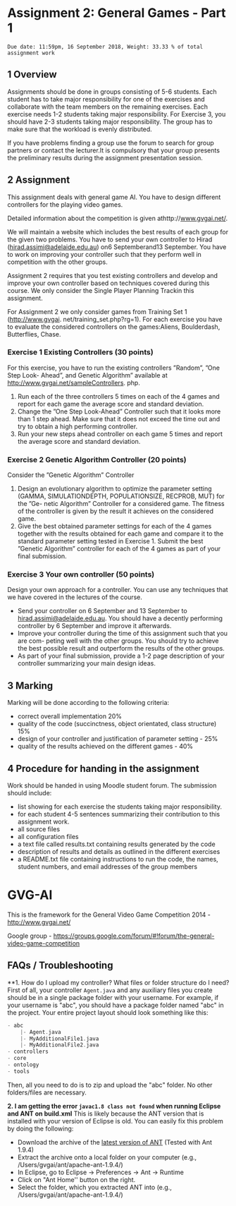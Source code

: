 # Assignment 2: General Games - Part 1

```
Due date: 11:59pm, 16 September 2018, Weight: 33.33 % of total assignment work
```
## 1 Overview

Assignments should be done in groups consisting of 5-6 students. Each student has to
take major responsibility for one of the exercises and collaborate with the team members
on the remaining exercises. Each exercise needs 1-2 students taking major responsibility.
For Exercise 3, you should have 2-3 students taking major responsibility. The group has
to make sure that the workload is evenly distributed.

If you have problems finding a group use the forum to search for group partners or contact
the lecturer.It is compulsory that your group presents the preliminary results
during the assignment presentation session.

## 2 Assignment

This assignment deals with general game AI. You have to design different controllers for
the playing video games.

Detailed information about the competition is given athttp://www.gvgai.net/.

We will maintain a website which includes the best results of each group for the given two
problems. You have to send your own controller to Hirad (hirad.assimi@adelaide.edu.au)
on6 Septemberand13 September. You have to work on improving your controller
such that they perform well in competition with the other groups.

Assignment 2 requires that you test existing controllers and develop and improve your
own controller based on techniques covered during this course. We only consider the
Single Player Planning Trackin this assignment.

For Assignment 2 we only consider games from Training Set 1 (http://www.gvgai.
net/training_set.php?rg=1). For each exercise you have to evaluate the considered
controllers on the games:Aliens, Boulderdash, Butterflies, Chase.


### Exercise 1 Existing Controllers (30 points)

For this exercise, you have to run the existing controllers ”Random”, ”One Step Look-
Ahead”, and Genetic Algorithm” available at http://www.gvgai.net/sampleControllers.
php.

1. Run each of the three controllers 5 times on each of the 4 games and report for each
    game the average score and standard deviation.
2. Change the ”One Step Look-Ahead” Controller such that it looks more than 1 step
    ahead. Make sure that it does not exceed the time out and try to obtain a high
    performing controller.
3. Run your new steps ahead controller on each game 5 times and report the average
    score and standard deviation.

### Exercise 2 Genetic Algorithm Controller (20 points)

Consider the ”Genetic Algorithm” Controller

1. Design an evolutionary algorithm to optimize the parameter setting (GAMMA,
    SIMULATIONDEPTH, POPULATIONSIZE, RECPROB, MUT) for the ”Ge-
    netic Algorithm” Controller for a considered game. The fitness of the controller is
    given by the result it achieves on the considered game.
2. Give the best obtained parameter settings for each of the 4 games together with the
    results obtained for each game and compare it to the standard parameter setting
    tested in Exercise 1. Submit the best ”Genetic Algorithm” controller for each of
    the 4 games as part of your final submission.

### Exercise 3 Your own controller (50 points)

Design your own approach for a controller. You can use any techniques that we have
covered in the lectures of the course.

- Send your controller on 6 September and 13 September to hirad.assimi@adelaide.edu.au.
    You should have a decently performing controller by 6 September and improve it
    afterwards.
- Improve your controller during the time of this assignment such that you are com-
    peting well with the other groups. You should try to achieve the best possible result
    and outperform the results of the other groups.
- As part of your final submission, provide a 1-2 page description of your controller
    summarizing your main design ideas.


## 3 Marking

Marking will be done according to the following criteria:

- correct overall implementation 20%
- quality of the code (succinctness, object orientated, class structure) 15%
- design of your controller and justification of parameter setting - 25%
- quality of the results achieved on the different games - 40%

## 4 Procedure for handing in the assignment

Work should be handed in using Moodle student forum. The submission should include:

- list showing for each exercise the students taking major responsibility.
- for each student 4-5 sentences summarizing their contribution to this assignment
    work.
- all source files
- all configuration files
- a text file called results.txt containing results generated by the code
- description of results and details as outlined in the different exercises
- a README.txt file containing instructions to run the code, the names, student
    numbers, and email addresses of the group members
    
# GVG-AI

This is the framework for the General Video Game Competition 2014 - http://www.gvgai.net/

Google group - https://groups.google.com/forum/#!forum/the-general-video-game-competition

## FAQs / Troubleshooting

**1. How do I upload my controller? What files or folder structure do I need? 
First of all, your controller ```Agent.java``` and any auxiliary files you create should be in a single package folder with your username. For example, if your username is "abc", you should have a package folder named "abc" in the project. Your entire project layout should look something like this:

```groovy
- abc
	|- Agent.java
	|- MyAdditionalFile1.java
	|- MyAdditionalFile2.java
- controllers
- core
- ontology
- tools
```

Then, all you need to do is to zip and upload the "abc" folder. No other folders/files are necessary.


**2. I am getting the error `javac1.8 class not found` when running Eclipse and ANT on build.xml**
This is likely because the ANT version that is installed with your version of Eclipse is old. You can easily fix this problem by doing the following:

- Download the archive of the [latest version of ANT](http://ant.apache.org/bindownload.cgi) (Tested with  Ant 1.9.4)
- Extract the archive onto a local folder on your computer (e.g., /Users/gvgai/ant/apache-ant-1.9.4/)
- In Eclipse, go to Eclipse -> Preferences -> Ant -> Runtime
- Click on "Ant Home'' button on the right.
- Select the folder, which you extracted ANT into (e.g., /Users/gvgai/ant/apache-ant-1.9.4/)

